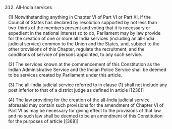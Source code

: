 312. All-India services

(1) Notwithstanding anything in Chapter VI of Part VI or Part XI, if the Council of States has declared by resolution supported by not less than two-thirds of the members present and voting that it is necessary or expedient in the national interest so to do, Parliament may by law provide for the creation of one or more all India services (including an all-India judicial service) common to the Union and the States, and, subject to the other provisions of this Chapter, regulate the recruitment, and the conditions of service of persons appointed, to any such service.

(2) The services known at the commencement of this Constitution as the Indian Administrative Service and the Indian Police Service shall be deemed to be services created by Parliament under this article.

(3) The all-India judicial service referred to in clause (1) shall not include any post inferior to that of a district judge as defined in article [[236]] 

(4) The law providing for the creation of the all-India judicial service aforesaid may contain such provisions for the amendment of Chapter VI of Part VI as may be necessary for giving effect to the provisions of that law and no such law shall be deemed to be an amendment of this Constitution for the purposes of article [[368]] 


